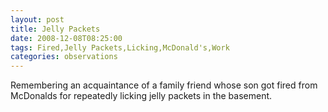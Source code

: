 ```yaml
---
layout: post
title: Jelly Packets
date: 2008-12-08T08:25:00
tags: Fired,Jelly Packets,Licking,McDonald's,Work
categories: observations
---
```


Remembering an acquaintance of a family friend whose son got fired from
McDonalds for repeatedly licking jelly packets in the basement.





